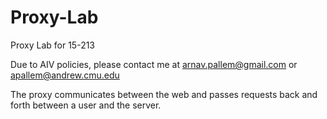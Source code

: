 # Proxy-Lab
Proxy Lab for 15-213

Due to AIV policies, please contact me at arnav.pallem@gmail.com or apallem@andrew.cmu.edu

The proxy communicates between the web and passes requests back and forth between a user and the server.
